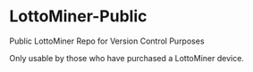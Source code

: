# LottoMiner-Public
Public LottoMiner Repo for Version Control Purposes

Only usable by those who have purchased a LottoMiner device.

